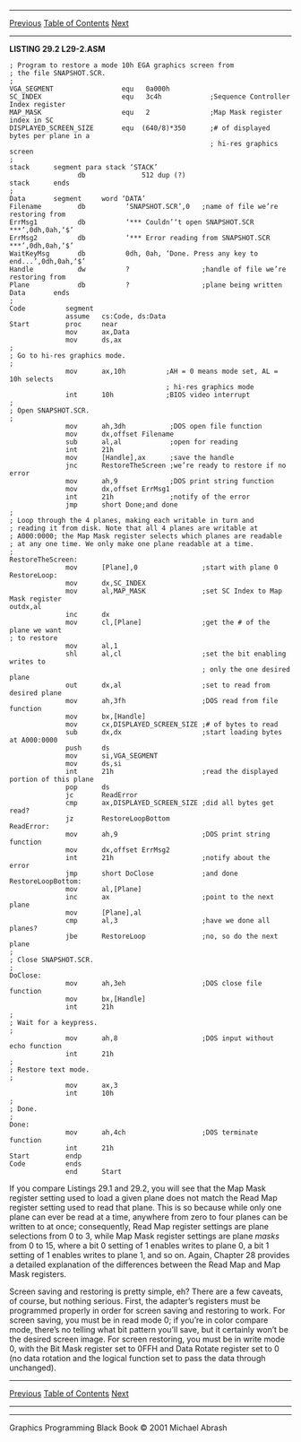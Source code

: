   ------------------------ --------------------------------- --------------------
  [Previous](29-01.html)   [Table of Contents](index.html)   [Next](29-03.html)
  ------------------------ --------------------------------- --------------------

**LISTING 29.2 L29-2.ASM**

    ; Program to restore a mode 10h EGA graphics screen from
    ; the file SNAPSHOT.SCR.
    ;
    VGA_SEGMENT                 equ   0a000h
    SC_INDEX                    equ   3c4h            ;Sequence Controller Index register
    MAP_MASK                    equ   2               ;Map Mask register index in SC
    DISPLAYED_SCREEN_SIZE       equ  (640/8)*350      ;# of displayed bytes per plane in a
                                                      ; hi-res graphics screen
    ;
    stack      segment para stack ‘STACK’
                     db              512 dup (?)
    stack      ends
    ;
    Data       segment     word ‘DATA’
    Filename         db          ‘SNAPSHOT.SCR’,0   ;name of file we’re restoring from
    ErrMsg1          db          ‘*** Couldn’‘t open SNAPSHOT.SCR ***’,0dh,0ah,‘$’
    ErrMsg2          db          ‘*** Error reading from SNAPSHOT.SCR ***’,0dh,0ah,‘$’
    WaitKeyMsg       db          0dh, 0ah, ‘Done. Press any key to end...’,0dh,0ah,‘$’
    Handle           dw          ?                  ;handle of file we’re restoring from
    Plane            db          ?                  ;plane being written
    Data       ends
    ;
    Code          segment
                  assume   cs:Code, ds:Data
    Start         proc     near
                  mov      ax,Data
                  mov      ds,ax
    ;
    ; Go to hi-res graphics mode.
    ;
                  mov      ax,10h          ;AH = 0 means mode set, AL = 10h selects
                                           ; hi-res graphics mode
                  int      10h             ;BIOS video interrupt
    ;
    ; Open SNAPSHOT.SCR.
    ;
                  mov      ah,3dh           ;DOS open file function
                  mov      dx,offset Filename
                  sub      al,al            ;open for reading
                  int      21h
                  mov      [Handle],ax      ;save the handle
                  jnc      RestoreTheScreen ;we’re ready to restore if no error
                  mov      ah,9             ;DOS print string function
                  mov      dx,offset ErrMsg1
                  int      21h              ;notify of the error
                  jmp      short Done;and done
    ;
    ; Loop through the 4 planes, making each writable in turn and
    ; reading it from disk. Note that all 4 planes are writable at
    ; A000:0000; the Map Mask register selects which planes are readable
    ; at any one time. We only make one plane readable at a time.
    ;
    RestoreTheScreen:
                  mov      [Plane],0                ;start with plane 0
    RestoreLoop:
                  mov      dx,SC_INDEX
                  mov      al,MAP_MASK              ;set SC Index to Map Mask register
    outdx,al
                  inc      dx
                  mov      cl,[Plane]               ;get the # of the plane we want
    ; to restore
                  mov      al,1
                  shl      al,cl                    ;set the bit enabling writes to
                                                    ; only the one desired plane
                  out      dx,al                    ;set to read from desired plane
                  mov      ah,3fh                   ;DOS read from file function
                  mov      bx,[Handle]
                  mov      cx,DISPLAYED_SCREEN_SIZE ;# of bytes to read
                  sub      dx,dx                    ;start loading bytes at A000:0000
                  push     ds
                  mov      si,VGA_SEGMENT
                  mov      ds,si
                  int      21h                      ;read the displayed portion of this plane
                  pop      ds
                  jc       ReadError
                  cmp      ax,DISPLAYED_SCREEN_SIZE ;did all bytes get read?
                  jz       RestoreLoopBottom
    ReadError:
                  mov      ah,9                     ;DOS print string function
                  mov      dx,offset ErrMsg2
                  int      21h                      ;notify about the error
                  jmp      short DoClose            ;and done
    RestoreLoopBottom:
                  mov      al,[Plane]
                  inc      ax                       ;point to the next plane
                  mov      [Plane],al
                  cmp      al,3                     ;have we done all planes?
                  jbe      RestoreLoop              ;no, so do the next plane
    ;
    ; Close SNAPSHOT.SCR.
    ;
    DoClose:
                  mov      ah,3eh                   ;DOS close file function
                  mov      bx,[Handle]
                  int      21h
    ;
    ; Wait for a keypress.
    ;
                  mov      ah,8                     ;DOS input without echo function
                  int      21h
    ;
    ; Restore text mode.
    ;
                  mov      ax,3
                  int      10h
    ;
    ; Done.
    ;
    Done:
                  mov      ah,4ch                   ;DOS terminate function
                  int      21h
    Start         endp
    Code          ends
                  end      Start

If you compare Listings 29.1 and 29.2, you will see that the Map Mask
register setting used to load a given plane does not match the Read Map
register setting used to read that plane. This is so because while only
one plane can ever be read at a time, anywhere from zero to four planes
can be written to at once; consequently, Read Map register settings are
plane selections from 0 to 3, while Map Mask register settings are plane
*masks* from 0 to 15, where a bit 0 setting of 1 enables writes to plane
0, a bit 1 setting of 1 enables writes to plane 1, and so on. Again,
Chapter 28 provides a detailed explanation of the differences between
the Read Map and Map Mask registers.

Screen saving and restoring is pretty simple, eh? There are a few
caveats, of course, but nothing serious. First, the adapter’s registers
must be programmed properly in order for screen saving and restoring to
work. For screen saving, you must be in read mode 0; if you’re in color
compare mode, there’s no telling what bit pattern you’ll save, but it
certainly won’t be the desired screen image. For screen restoring, you
must be in write mode 0, with the Bit Mask register set to 0FFH and Data
Rotate register set to 0 (no data rotation and the logical function set
to pass the data through unchanged).

  ------------------------ --------------------------------- --------------------
  [Previous](29-01.html)   [Table of Contents](index.html)   [Next](29-03.html)
  ------------------------ --------------------------------- --------------------

* * * * *

Graphics Programming Black Book © 2001 Michael Abrash
